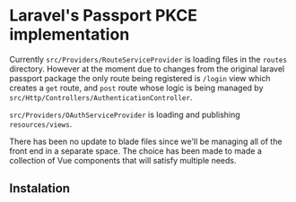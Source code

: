 # Laravel's Passport PKCE implementation

Currently `src/Providers/RouteServiceProvider` is loading files in the `routes` directory.
However at the moment due to changes from the original laravel passport package
the only route being registered is `/login` view which creates a `get` route, and `post` route whose logic is being managed by
`src/Http/Controllers/AuthenticationController`.

`src/Providers/OAuthServiceProvider` is loading and publishing `resources/views`.

There has been no update to blade files since we'll be managing all of the front end in a separate space.
The choice has been made to made a collection of Vue components that will satisfy multiple needs.

## Instalation
